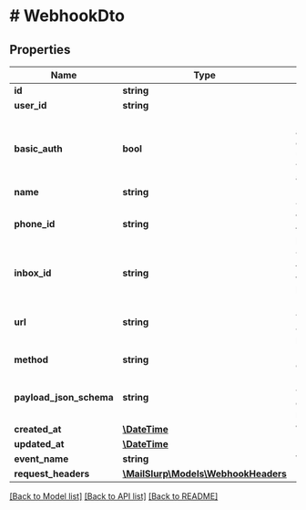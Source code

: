 # # WebhookDto

## Properties

Name | Type | Description | Notes
------------ | ------------- | ------------- | -------------
**id** | **string** | ID of the Webhook |
**user_id** | **string** | User ID of the Webhook |
**basic_auth** | **bool** | Does webhook expect basic authentication? If true it means you created this webhook with a username and password. MailSlurp will use these in the URL to authenticate itself. |
**name** | **string** | Name of the webhook | [optional]
**phone_id** | **string** | The phoneNumberId that the Webhook will be triggered by. If null then webhook triggered at account level or inbox level if inboxId set | [optional]
**inbox_id** | **string** | The inbox that the Webhook will be triggered by. If null then webhook triggered at account level or phone level if phoneId set | [optional]
**url** | **string** | URL of your server that the webhook will be sent to. The schema of the JSON that is sent is described by the payloadJsonSchema. |
**method** | **string** | HTTP method that your server endpoint must listen for |
**payload_json_schema** | **string** | Deprecated. Fetch JSON Schema for webhook using the getJsonSchemaForWebhookPayload method |
**created_at** | [**\DateTime**](\DateTime) | When the webhook was created |
**updated_at** | [**\DateTime**](\DateTime) |  |
**event_name** | **string** | Webhook trigger event name | [optional]
**request_headers** | [**\MailSlurp\Models\WebhookHeaders**](WebhookHeaders) |  | [optional]

[[Back to Model list]](../../README#models) [[Back to API list]](../../README#endpoints) [[Back to README]](../../README)
